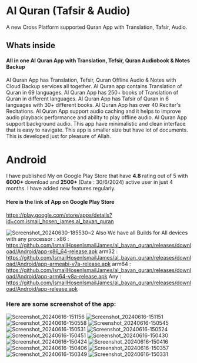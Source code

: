 # Al Quran (Tafsir & Audio)

A new Cross Platform supported Quran App with Translation, Tafsir, Audio.

## Whats inside

#### All in one Al Quran App with Translation, Tefsir, Quran Audiobook & Notes Backup

Al Quran App has Translation, Tefsir, Quran Offline Audio & Notes with Cloud Backup services all together. Al Quran app contains Translation of Quran in 69 languages. Al Quran App has 250+ books of Translation of Quran in different languages. Al Quran App has Tafsir of Quran in 6 languages with 30+ different books. Al Quran App has over 40 Reciter's Recitations. Al Quran App support audio caching and it helps to improve audio playback performance and ability to play offline audio. Al Quran App support background audio. This app have minimalistic and clean interface that is easy to  navigate. This app is smaller size but have lot of documents. This is developed just for pleasure of Allah.

# Android

I have published My on Google Play Store that have <b> 4.8 </b> rating out of 5 with <b> 6000+ </b> download and <b> 2500+ </b> (Date : 30/6/2024) active user in just 4 months. I have added new features regularly.
#### Here is the link of App on Google Play Store
https://play.google.com/store/apps/details?id=com.ismail_hosen_james.al_bayan_quran

![Screenshot_20240630-185530~2](https://github.com/IsmailHosenIsmailJames/al_bayan_quran/assets/99122172/0ddd7233-914b-494c-b838-07e64aaecc53)
Also We have all Builds for All devices with any processor :
x86 : https://github.com/IsmailHosenIsmailJames/al_bayan_quran/releases/download/Android/app-x86_64-release.apk
arm32 : https://github.com/IsmailHosenIsmailJames/al_bayan_quran/releases/download/Android/app-armeabi-v7a-release.apk
arm64 : https://github.com/IsmailHosenIsmailJames/al_bayan_quran/releases/download/Android/app-arm64-v8a-release.apk
Any : https://github.com/IsmailHosenIsmailJames/al_bayan_quran/releases/download/Android/app-release.apk

### Here are some screenshot of the app:
![Screenshot_20240616-151156](https://github.com/IsmailHosenIsmailJames/al_bayan_quran/assets/99122172/f98fb6d6-6817-4e1c-a24c-b35c196dd5ca)
![Screenshot_20240616-151151](https://github.com/IsmailHosenIsmailJames/al_bayan_quran/assets/99122172/96202557-c8ca-4a08-b0d5-154282fe391f)
![Screenshot_20240616-150558](https://github.com/IsmailHosenIsmailJames/al_bayan_quran/assets/99122172/177d4d95-2761-486a-be60-02434871ae19)
![Screenshot_20240616-150545](https://github.com/IsmailHosenIsmailJames/al_bayan_quran/assets/99122172/30415b55-48e0-4285-9b09-0dbb8d4b4e29)
![Screenshot_20240616-150531](https://github.com/IsmailHosenIsmailJames/al_bayan_quran/assets/99122172/cf8287e9-92e5-4a46-a2b4-b6dff3070e10)
![Screenshot_20240616-150524](https://github.com/IsmailHosenIsmailJames/al_bayan_quran/assets/99122172/f2fa32b6-5cf0-4413-b4d1-7433204adef5)
![Screenshot_20240616-150451](https://github.com/IsmailHosenIsmailJames/al_bayan_quran/assets/99122172/7ae9fc0c-552f-4139-8a26-a54b448878fd)
![Screenshot_20240616-150430](https://github.com/IsmailHosenIsmailJames/al_bayan_quran/assets/99122172/fb99eeea-de19-4375-9775-0a8444d4ae60)
![Screenshot_20240616-150424](https://github.com/IsmailHosenIsmailJames/al_bayan_quran/assets/99122172/cb217aaa-4863-4a28-acc3-461c3e5b922a)
![Screenshot_20240616-150416](https://github.com/IsmailHosenIsmailJames/al_bayan_quran/assets/99122172/b5a820ef-8a8d-4aa1-84d2-0acabeac2c8f)
![Screenshot_20240616-150406](https://github.com/IsmailHosenIsmailJames/al_bayan_quran/assets/99122172/ebdb7a8a-450e-4e41-a3c5-2bb896463531)
![Screenshot_20240616-150357](https://github.com/IsmailHosenIsmailJames/al_bayan_quran/assets/99122172/3394fc0b-5f23-41b4-adae-47656c599a91)
![Screenshot_20240616-150349](https://github.com/IsmailHosenIsmailJames/al_bayan_quran/assets/99122172/5bdd6f3a-169f-43c2-82a7-18164e73d238)
![Screenshot_20240616-150331](https://github.com/IsmailHosenIsmailJames/al_bayan_quran/assets/99122172/1acc7ff6-af95-420c-9066-55187c7ee152)
